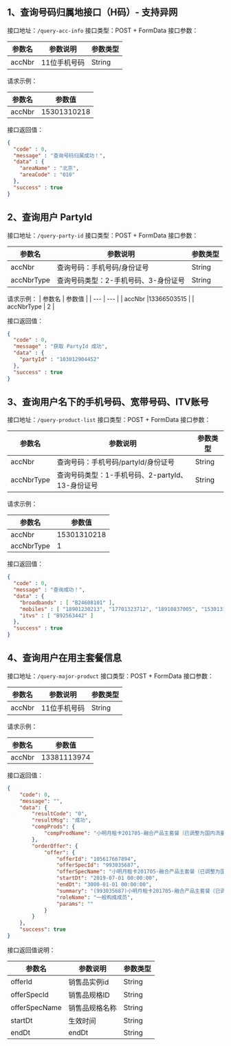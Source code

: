 ## 1、查询号码归属地接口（H码）- 支持异网

接口地址：`/query-acc-info`
接口类型：POST + FormData
接口参数：

| 参数名 |参数说明  |参数类型  |
| --- | --- | --- |
| accNbr |11位手机号码  | String |

请求示例：

| 参数名 | 参数值 |
| --- | --- |
| accNbr |15301310218  |

接口返回值：

```json
{
  "code" : 0,
  "message" : "查询号码归属成功！",
  "data" : {
    "areaName" : "北京",
    "areaCode" : "010"
  },
  "success" : true
}
```

## 2、查询用户 PartyId

接口地址：`/query-party-id`
接口类型：POST + FormData
接口参数：

| 参数名 |参数说明  |参数类型  |
| --- | --- | --- |
| accNbr | 查询号码：手机号码/身份证号 | String |
| accNbrType | 查询号码类型：2-手机号码、3-身份证号 |String  |

请求示例：
| 参数名 | 参数值 |
| --- | --- |
| accNbr |13366503515  |
| accNbrType | 2 |

接口返回值：
```json
{
  "code" : 0,
  "message" : "获取 PartyId 成功",
  "data" : {
    "partyId" : "103012904452"
  },
  "success" : true
}
```

## 3、查询用户名下的手机号码、宽带号码、ITV账号

接口地址：`/query-product-list`
接口类型：POST + FormData
接口参数：

| 参数名 |参数说明  |参数类型  |
| --- | --- | --- |
| accNbr | 查询号码：手机号码/partyId/身份证号 | String |
| accNbrType | 查询号码类型：1-手机号码、2-partyId、13-身份证号 |String  |

请求示例：

| 参数名 | 参数值 |
| --- | --- |
| accNbr |15301310218  |
| accNbrType | 1 |

接口返回值：
```json
{
  "code" : 0,
  "message" : "查询成功！",
  "data" : {
    "broadbands" : [ "B24608101" ],
    "mobiles" : [ "18901230213", "17701323712", "18910837005", "15301310218" ],
    "itvs" : [ "B92563442" ]
  },
  "success" : true
}
```



## 4、查询用户在用主套餐信息

接口地址：`/query-major-product`
接口类型：POST + FormData
接口参数：

| 参数名 |参数说明  |参数类型  |
| --- | --- | --- |
| accNbr |11位手机号码  | String |


请求示例：

| 参数名 | 参数值 |
| --- | --- |
| accNbr |13381113974  |

接口返回值：

```json
{
    "code": 0,
    "message": "",
    "data": {
        "resultCode": "0",
        "resultMsg": "成功",
        "compProds": {
            "compProdName": "小明月租卡201705-融合产品主套餐（已调整为国内流量同价）"
        },
        "orderOffer": {
            "offer": {
                "offerId": "105617667894",
                "offerSpecId": "993035687",
                "offerSpecName": "小明月租卡201705-融合产品主套餐（已调整为国内流量同价）",
                "startDt": "2019-07-01 00:00:00",
                "endDt": "3000-01-01 00:00:00",
                "summary": "(993035687)小明月租卡201705-融合产品主套餐（已调整为国内流量同价）",
                "roleName": "一般构成成员",
                "params": ""
            }
        }
    },
    "success": true
}
```

接口返回值说明：

| 参数名 |参数说明  |参数类型  |
| --- | --- | --- |
| offerId |销售品实例id  | String |
| offerSpecId |销售品规格ID  | String |
| offerSpecName |销售品规格名称  | String |
| startDt |生效时间  | String |
| endDt |endDt  | String |



